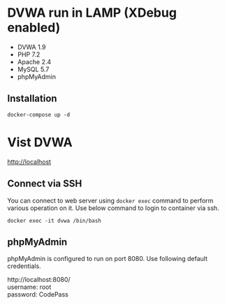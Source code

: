 # DVWA run in LAMP (XDebug enabled)

* DVWA 1.9
* PHP 7.2
* Apache 2.4
* MySQL 5.7
* phpMyAdmin

## Installation

```shell
docker-compose up -d
```

# Vist DVWA

 [http://localhost](http://localhost)

## Connect via SSH

You can connect to web server using `docker exec` command to perform various operation on it. Use below command to login to container via ssh.

```shell
docker exec -it dvwa /bin/bash
```

## phpMyAdmin

phpMyAdmin is configured to run on port 8080. Use following default credentials.

http://localhost:8080/  
username: root  
password: CodePass
